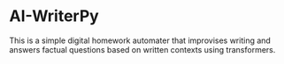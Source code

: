 # AI-WriterPy
This is a simple digital homework automater that improvises writing and answers factual questions based on written contexts using transformers.
